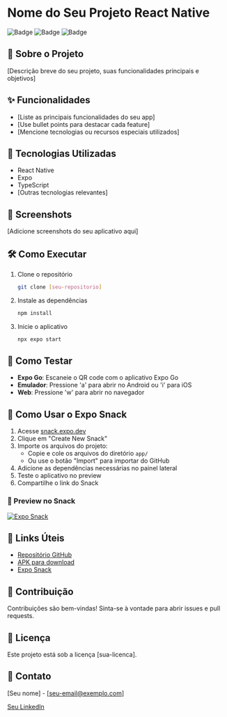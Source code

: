 # Nome do Seu Projeto React Native

![Badge](https://img.shields.io/badge/React_Native-20232A?style=for-the-badge&logo=react&logoColor=61DAFB)
![Badge](https://img.shields.io/badge/TypeScript-007ACC?style=for-the-badge&logo=typescript&logoColor=white)
![Badge](https://img.shields.io/badge/Expo-000020?style=for-the-badge&logo=expo&logoColor=white)

## 📱 Sobre o Projeto

[Descrição breve do seu projeto, suas funcionalidades principais e objetivos]

## ✨ Funcionalidades

- [Liste as principais funcionalidades do seu app]
- [Use bullet points para destacar cada feature]
- [Mencione tecnologias ou recursos especiais utilizados]

## 🚀 Tecnologias Utilizadas

- React Native
- Expo
- TypeScript
- [Outras tecnologias relevantes]

## 📸 Screenshots

[Adicione screenshots do seu aplicativo aqui]

## 🛠️ Como Executar

1. Clone o repositório
   ```bash
   git clone [seu-repositorio]
   ```

2. Instale as dependências
   ```bash
   npm install
   ```

3. Inicie o aplicativo
   ```bash
   npx expo start
   ```

## 📱 Como Testar

- **Expo Go**: Escaneie o QR code com o aplicativo Expo Go
- **Emulador**: Pressione 'a' para abrir no Android ou 'i' para iOS
- **Web**: Pressione 'w' para abrir no navegador

## 🚀 Como Usar o Expo Snack

1. Acesse [snack.expo.dev](https://snack.expo.dev)
2. Clique em "Create New Snack"
3. Importe os arquivos do projeto:
   - Copie e cole os arquivos do diretório `app/`
   - Ou use o botão "Import" para importar do GitHub
4. Adicione as dependências necessárias no painel lateral
5. Teste o aplicativo no preview
6. Compartilhe o link do Snack

### 📱 Preview no Snack

[![Expo Snack](https://img.shields.io/badge/Expo_Snack-000020?style=for-the-badge&logo=expo&logoColor=white)]([seu-link-snack])

## 🔗 Links Úteis

- [Repositório GitHub]([seu-link-github])
- [APK para download]([seu-link-apk])
- [Expo Snack]([seu-link-snack])

## 🤝 Contribuição

Contribuições são bem-vindas! Sinta-se à vontade para abrir issues e pull requests.

## 📄 Licença

Este projeto está sob a licença [sua-licenca].

## 📧 Contato

[Seu nome] - [seu-email@exemplo.com]

[Seu LinkedIn]([seu-link-linkedin])